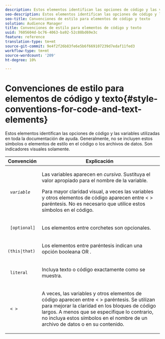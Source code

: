 ```yaml
---
description: Estos elementos identifican las opciones de código y las variables utilizadas en toda la documentación de ayuda. Generalmente, no se incluyen estos símbolos o elementos de estilo en el código o los archivos de datos. Son indicadores visuales solamente.
seo-description: Estos elementos identifican las opciones de código y las variables utilizadas en toda la documentación de ayuda. Generalmente, no se incluyen estos símbolos o elementos de estilo en el código o los archivos de datos. Son indicadores visuales solamente.
seo-title: Convenciones de estilo para elementos de código y texto
solution: Audience Manager
title: Convenciones de estilo para elementos de código y texto
uuid: 7605604d-bc76-4063-ba92-52c88bd69e3c
feature: reference
translation-type: tm+mt
source-git-commit: 9e4f2f26b83fe6e5b6f669107239d7edaf11fed3
workflow-type: tm+mt
source-wordcount: '209'
ht-degree: 10%

---
```



# Convenciones de estilo para elementos de código y texto{#style-conventions-for-code-and-text-elements}

Estos elementos identifican las opciones de código y las variables utilizadas en toda la documentación de ayuda. Generalmente, no se incluyen estos símbolos o elementos de estilo en el código o los archivos de datos. Son indicadores visuales solamente.

<table id="table_EBEF9490D90041BD8B7ABE3AF1AF35B6"> 
 <thead> 
  <tr> 
   <th colname="col1" class="entry"> Convención </th> 
   <th colname="col2" class="entry"> Explicación </th> 
  </tr> 
 </thead>
 <tbody> 
  <tr> 
   <td colname="col1"> <p> <code> <i>variable</i> </code> </p> </td> 
   <td colname="col2"> <p>Las variables aparecen en <i>cursiva</i>. Sustituya el valor apropiado para el nombre de la variable. </p> <p>Para mayor claridad visual, a veces las variables y otros elementos de código aparecen entre &lt; &gt; paréntesis. No es necesario que utilice estos símbolos en el código. </p> </td> 
  </tr> 
  <tr> 
   <td colname="col1"> <p> <code> [optional]</code> </p> </td> 
   <td colname="col2"> <p>Los elementos entre corchetes son opcionales. </p> </td> 
  </tr> 
  <tr> 
   <td colname="col1"> <p> <code> (this|that) </code> </p> </td> 
   <td colname="col2"> <p>Los elementos entre paréntesis indican una opción booleana <span class="wintitle"> OR</span> . </p> </td> 
  </tr> 
  <tr> 
   <td colname="col1"> <p> <code> literal</code> </p> </td> 
   <td colname="col2"> <p>Incluya texto o código exactamente como se muestra. </p> </td> 
  </tr> 
  <tr> 
   <td colname="col1"> <p> <code> &lt; &gt;</code> </p> </td> 
   <td colname="col2"> <p>A veces, las variables y otros elementos de código aparecen entre &lt; &gt; paréntesis. Se utilizan para mejorar la claridad en los bloques de código largos. A menos que se especifique lo contrario, no incluya estos símbolos en el nombre de un archivo de datos o en su contenido. </p> </td> 
  </tr> 
 </tbody> 
</table>


